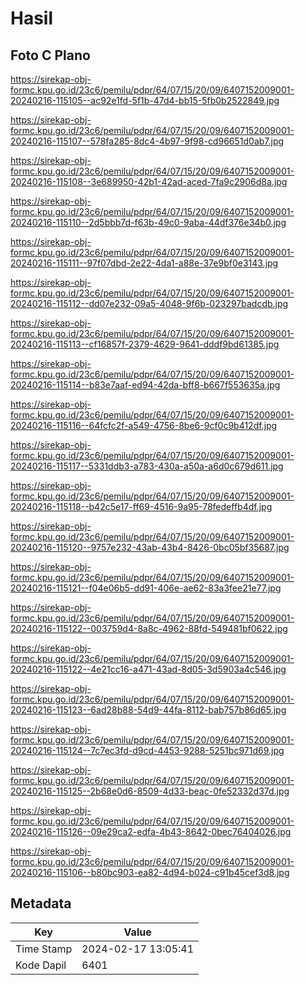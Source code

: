 # Hasil

## Foto C Plano

https://sirekap-obj-formc.kpu.go.id/23c6/pemilu/pdpr/64/07/15/20/09/6407152009001-20240216-115105--ac92e1fd-5f1b-47d4-bb15-5fb0b2522849.jpg

https://sirekap-obj-formc.kpu.go.id/23c6/pemilu/pdpr/64/07/15/20/09/6407152009001-20240216-115107--578fa285-8dc4-4b97-9f98-cd96651d0ab7.jpg

https://sirekap-obj-formc.kpu.go.id/23c6/pemilu/pdpr/64/07/15/20/09/6407152009001-20240216-115108--3e689950-42b1-42ad-aced-7fa9c2906d8a.jpg

https://sirekap-obj-formc.kpu.go.id/23c6/pemilu/pdpr/64/07/15/20/09/6407152009001-20240216-115110--2d5bbb7d-f63b-49c0-9aba-44df376e34b0.jpg

https://sirekap-obj-formc.kpu.go.id/23c6/pemilu/pdpr/64/07/15/20/09/6407152009001-20240216-115111--97f07dbd-2e22-4da1-a88e-37e9bf0e3143.jpg

https://sirekap-obj-formc.kpu.go.id/23c6/pemilu/pdpr/64/07/15/20/09/6407152009001-20240216-115112--dd07e232-09a5-4048-9f6b-023297badcdb.jpg

https://sirekap-obj-formc.kpu.go.id/23c6/pemilu/pdpr/64/07/15/20/09/6407152009001-20240216-115113--cf16857f-2379-4629-9641-dddf9bd61385.jpg

https://sirekap-obj-formc.kpu.go.id/23c6/pemilu/pdpr/64/07/15/20/09/6407152009001-20240216-115114--b83e7aaf-ed94-42da-bff8-b667f553635a.jpg

https://sirekap-obj-formc.kpu.go.id/23c6/pemilu/pdpr/64/07/15/20/09/6407152009001-20240216-115116--64fcfc2f-a549-4756-8be6-9cf0c9b412df.jpg

https://sirekap-obj-formc.kpu.go.id/23c6/pemilu/pdpr/64/07/15/20/09/6407152009001-20240216-115117--5331ddb3-a783-430a-a50a-a6d0c679d611.jpg

https://sirekap-obj-formc.kpu.go.id/23c6/pemilu/pdpr/64/07/15/20/09/6407152009001-20240216-115118--b42c5e17-ff69-4516-9a95-78fedeffb4df.jpg

https://sirekap-obj-formc.kpu.go.id/23c6/pemilu/pdpr/64/07/15/20/09/6407152009001-20240216-115120--9757e232-43ab-43b4-8426-0bc05bf35687.jpg

https://sirekap-obj-formc.kpu.go.id/23c6/pemilu/pdpr/64/07/15/20/09/6407152009001-20240216-115121--f04e06b5-dd91-406e-ae62-83a3fee21e77.jpg

https://sirekap-obj-formc.kpu.go.id/23c6/pemilu/pdpr/64/07/15/20/09/6407152009001-20240216-115122--003759d4-8a8c-4962-88fd-549481bf0622.jpg

https://sirekap-obj-formc.kpu.go.id/23c6/pemilu/pdpr/64/07/15/20/09/6407152009001-20240216-115122--4e21cc16-a471-43ad-8d05-3d5903a4c546.jpg

https://sirekap-obj-formc.kpu.go.id/23c6/pemilu/pdpr/64/07/15/20/09/6407152009001-20240216-115123--6ad28b88-54d9-44fa-8112-bab757b86d65.jpg

https://sirekap-obj-formc.kpu.go.id/23c6/pemilu/pdpr/64/07/15/20/09/6407152009001-20240216-115124--7c7ec3fd-d9cd-4453-9288-5251bc971d69.jpg

https://sirekap-obj-formc.kpu.go.id/23c6/pemilu/pdpr/64/07/15/20/09/6407152009001-20240216-115125--2b68e0d6-8509-4d33-beac-0fe52332d37d.jpg

https://sirekap-obj-formc.kpu.go.id/23c6/pemilu/pdpr/64/07/15/20/09/6407152009001-20240216-115126--09e29ca2-edfa-4b43-8642-0bec76404026.jpg

https://sirekap-obj-formc.kpu.go.id/23c6/pemilu/pdpr/64/07/15/20/09/6407152009001-20240216-115106--b80bc903-ea82-4d94-b024-c91b45cef3d8.jpg


## Metadata

| Key        | Value               |
| ---------- | ------------------- |
| Time Stamp | 2024-02-17 13:05:41 |
| Kode Dapil | 6401                |



